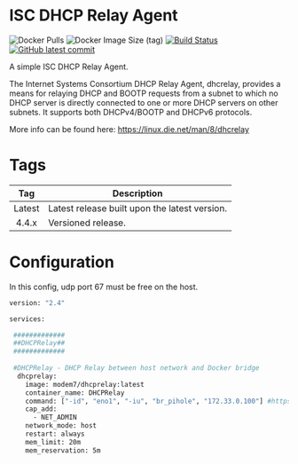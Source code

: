 # ISC DHCP Relay Agent

![Docker Pulls](https://img.shields.io/docker/pulls/modem7/dhcprelay) 
![Docker Image Size (tag)](https://img.shields.io/docker/image-size/modem7/dhcprelay/latest) 
[![Build Status](https://drone.modem7.com/api/badges/modem7/DHCP-Relay/status.svg)](https://drone.modem7.com/modem7/DHCP-Relay)
[![GitHub latest commit](https://badgen.net/github/last-commit/modem7/DHCP-Relay)](https://GitHub.com/modem7/DHCP-Relay/commit/)

A simple ISC DHCP Relay Agent.

The Internet Systems Consortium DHCP Relay Agent, dhcrelay, provides a means for relaying DHCP and BOOTP requests from a subnet to which no DHCP server is directly connected to one or more DHCP servers on other subnets. It supports both DHCPv4/BOOTP and DHCPv6 protocols. 

More info can be found here: https://linux.die.net/man/8/dhcrelay

# Tags
| Tag | Description |
| :----: | --- |
| Latest | Latest release built upon the latest version. |
| 4.4.x | Versioned release. |

# Configuration

In this config, udp port 67 must be free on the host.

```bash
version: "2.4"

services:

 #############
 ##DHCPRelay##
 #############
 
 #DHCPRelay - DHCP Relay between host network and Docker bridge
  dhcprelay:
    image: modem7/dhcprelay:latest
    container_name: DHCPRelay
    command: ["-id", "eno1", "-iu", "br_pihole", "172.33.0.100"] #https://fedoramagazine.org/build-network-bridge-fedora/
    cap_add:
      - NET_ADMIN
    network_mode: host
    restart: always
    mem_limit: 20m
    mem_reservation: 5m
```
